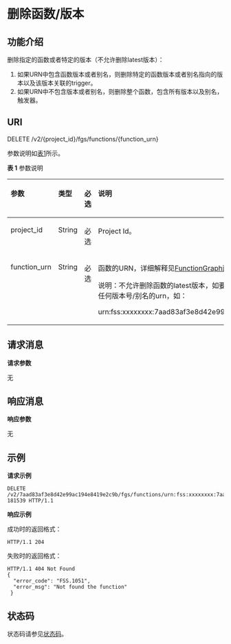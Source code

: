 # 删除函数/版本<a name="ZH-CN_TOPIC_0115410434"></a>

## 功能介绍<a name="section65270051"></a>

删除指定的函数或者特定的版本（不允许删除latest版本）：

1.  如果URN中包含函数版本或者别名，则删除特定的函数版本或者别名指向的版本以及该版本关联的trigger。
2.  如果URN中不包含版本或者别名，则删除整个函数，包含所有版本以及别名，触发器。

## URI<a name="section50559552"></a>

DELETE /v2/\{project\_id\}/fgs/functions/\{function\_urn\}

参数说明如[表1](#d0e2906)所示。

**表 1**  参数说明

<a name="d0e2906"></a>
<table><thead align="left"><tr id="row1133032"><th class="cellrowborder" valign="top" width="14.000000000000002%" id="mcps1.2.5.1.1"><p id="p24666792"><a name="p24666792"></a><a name="p24666792"></a>参数</p>
</th>
<th class="cellrowborder" valign="top" width="10%" id="mcps1.2.5.1.2"><p id="p51853153"><a name="p51853153"></a><a name="p51853153"></a>类型</p>
</th>
<th class="cellrowborder" valign="top" width="10%" id="mcps1.2.5.1.3"><p id="p39355834"><a name="p39355834"></a><a name="p39355834"></a>必选</p>
</th>
<th class="cellrowborder" valign="top" width="66%" id="mcps1.2.5.1.4"><p id="p33705947"><a name="p33705947"></a><a name="p33705947"></a>说明</p>
</th>
</tr>
</thead>
<tbody><tr id="row45827181"><td class="cellrowborder" valign="top" width="14.000000000000002%" headers="mcps1.2.5.1.1 "><p id="p21014167"><a name="p21014167"></a><a name="p21014167"></a>project_id</p>
</td>
<td class="cellrowborder" valign="top" width="10%" headers="mcps1.2.5.1.2 "><p id="p24425986"><a name="p24425986"></a><a name="p24425986"></a>String</p>
</td>
<td class="cellrowborder" valign="top" width="10%" headers="mcps1.2.5.1.3 "><p id="p32347862"><a name="p32347862"></a><a name="p32347862"></a>必选</p>
</td>
<td class="cellrowborder" valign="top" width="66%" headers="mcps1.2.5.1.4 "><p id="p2931129"><a name="p2931129"></a><a name="p2931129"></a>Project Id。</p>
</td>
</tr>
<tr id="row26380169"><td class="cellrowborder" valign="top" width="14.000000000000002%" headers="mcps1.2.5.1.1 "><p id="p56418953"><a name="p56418953"></a><a name="p56418953"></a>function_urn</p>
</td>
<td class="cellrowborder" valign="top" width="10%" headers="mcps1.2.5.1.2 "><p id="p6532461"><a name="p6532461"></a><a name="p6532461"></a>String</p>
</td>
<td class="cellrowborder" valign="top" width="10%" headers="mcps1.2.5.1.3 "><p id="p59367326"><a name="p59367326"></a><a name="p59367326"></a>必选</p>
</td>
<td class="cellrowborder" valign="top" width="66%" headers="mcps1.2.5.1.4 "><p id="p44024067"><a name="p44024067"></a><a name="p44024067"></a>函数的URN，详细解释见<a href="FunctionGraph函数模型.md">FunctionGraph函数模型</a>的描述。</p>
<p id="p35590381536"><a name="p35590381536"></a><a name="p35590381536"></a>说明：不允许删除函数的latest版本，如要删除整个函数（包含所有版本），提供不带任何版本号/别名的urn，如：</p>
<p id="p123115313544"><a name="p123115313544"></a><a name="p123115313544"></a>urn:fss:xxxxxxxx:7aad83af3e8d42e99ac194e8419e2c9b:function:default:test</p>
</td>
</tr>
</tbody>
</table>

## 请求消息<a name="section52382792"></a>

**请求参数**

无

## 响应消息<a name="section1683082"></a>

**响应参数**

无

## 示例<a name="section3801620696"></a>

**请求示例**

```
DELETE  /v2/7aad83af3e8d42e99ac194e8419e2c9b/fgs/functions/urn:fss:xxxxxxxx:7aad83af3e8d42e99ac194e8419e2c9b:function:default:test:v20170830-181539 HTTP/1.1
```

**响应示例**

成功时的返回格式：

```
HTTP/1.1 204
```

失败时的返回格式：

```
HTTP/1.1 404 Not Found 
{ 
  "error_code": "FSS.1051", 
  "error_msg": "Not found the function" 
 }
```

## 状态码<a name="section15147745"></a>

状态码请参见[状态码](状态码.md)。

